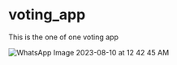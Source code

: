 # voting_app
This is the one of one voting app 




![WhatsApp Image 2023-08-10 at 12 42 45 AM](https://github.com/araj59197/voting_app/assets/90503169/9b7bf908-63d7-4e32-aad9-9caacbd07436)

